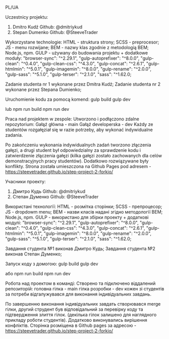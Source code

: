 PL/UA

Uczestnicy projektu:
1. Dmitro Kudź Github: @dmitriykud
2. Stepan Dumenko Github: @SteeveTrader

Wykorzystane technologie:
HTML - struktura strony;
SCSS - preprocesor;
JS - menu rozwijane;
BEM - nazwy klas zgodnie z metodologią BEM;
Node.js, npm.
GULP - używany do budowania projektu + dodatkowe moduły:
    "browser-sync": "^2.29.1",
    "gulp-autoprefixer": "^8.0.0",
    "gulp-clean": "^0.4.0",
    "gulp-clean-css": "^4.3.0",
    "gulp-concat": "^2.6.1",
    "gulp-htmlmin": "^5.0.1",
    "gulp-imagemin": "^8.0.0",
    "gulp-rename": "^2.0.0",
    "gulp-sass": "^5.1.0",
    "gulp-terser": "^2.1.0",
    "sass": "^1.62.0;

Zadanie studenta nr 1 wykonane przez Dmitra Kudź;
Zadanie studenta nr 2 wykonane przez Stepana Dumienko;

Uruchomienie kodu za pomocą komend:
gulp build
gulp dev

lub
npm run build
npm run dev

Praca nad projektem w zespole:
Utworzono i podłączono zdalne repozytorium:
Gałąź główna - main
Gałąź developerska - dev
Każdy ze studentów rozgałęział się w razie potrzeby, aby wykonać indywidualne zadania.

Po zakończeniu wykonania indywidualnych zadań tworzono złączenia gałęzi, a drugi student był odpowiedzialny za sprawdzenie kodu i zatwierdzenie złączenia gałęzi (kilka gałęzi zostało zachowanych dla celów demonstracyjnych pracy studentów). Dodatkowo rozwiązywane były konflikty.
Strona została umieszczona na Github Pages pod adresem - https://steevetrader.github.io/step-project-2-forkio/

Учасники проекту:
1. Дмитро Кудь Github: @dmitriykud
2. Степан Думенко Github: @SteeveTrader

Використані технології:
HTML - розмітка сторінки;
SCSS - препроцесор;
JS - dropdowm menu;
BEM - назви класів надані згідно методології BEM;
Node.js, npm.
GULP - використано для збірки проекту + додаткові модулі:
    "browser-sync": "^2.29.1",
    "gulp-autoprefixer": "^8.0.0",
    "gulp-clean": "^0.4.0",
    "gulp-clean-css": "^4.3.0",
    "gulp-concat": "^2.6.1",
    "gulp-htmlmin": "^5.0.1",
    "gulp-imagemin": "^8.0.0",
    "gulp-rename": "^2.0.0",
    "gulp-sass": "^5.1.0",
    "gulp-terser": "^2.1.0",
    "sass": "^1.62.0;



Завдання студента №1 виконав Дмитро Кудь;
Завдання студента №2 виконав Степан Думенко;


Запуск коду з домогою:
gulp build
gulp dev

або 
npm run build 
npm run dev


Робота над проектом в команді:
Створено та підключено віддалений репозиторій:
головна гілка - main
гілка розробки - dev
кожен зі студентів за потреби відгалужувався для виконання індивідуальних завдань.

По завершенню виконання індивідуальних завдать створювався merge гілки, другий струдент був відповідальний за перевірку 
коду та підтвердження злиття гілок. (декілька гілок залишено для наглядного прикладу роботи студентів). Додатково виконувались вирішення конфліктів.
Сторінка розміщена в Github pages за адресою - https://steevetrader.github.io/step-project-2-forkio/



